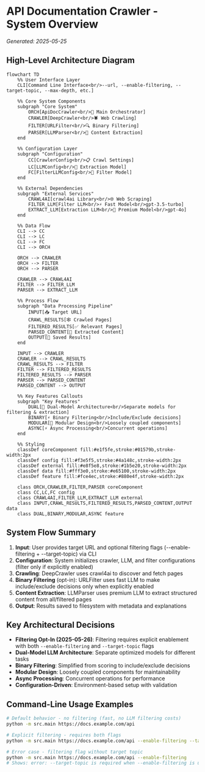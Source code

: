 # API Documentation Crawler - System Overview
*Generated: 2025-05-25*

## High-Level Architecture Diagram

```mermaid
flowchart TD
    %% User Interface Layer
    CLI[Command Line Interface<br/>--url, --enable-filtering, --target-topic, --max-depth, etc.]
    
    %% Core System Components
    subgraph "Core System"
        ORCH[ApiDocCrawler<br/>🎯 Main Orchestrator]
        CRAWLER[DeepCrawler<br/>🕷️ Web Crawling]
        FILTER[URLFilter<br/>🔍 Binary Filtering]
        PARSER[LLMParser<br/>📝 Content Extraction]
    end
    
    %% Configuration Layer
    subgraph "Configuration"
        CC[CrawlerConfig<br/>📋 Crawl Settings]
        LC[LLMConfig<br/>🤖 Extraction Model]
        FC[FilterLLMConfig<br/>🎯 Filter Model]
    end
    
    %% External Dependencies
    subgraph "External Services"
        CRAWL4AI[crawl4ai Library<br/>🌐 Web Scraping]
        FILTER_LLM[Filter LLM<br/>⚡ Fast Model<br/>gpt-3.5-turbo]
        EXTRACT_LLM[Extraction LLM<br/>🧠 Premium Model<br/>gpt-4o]
    end
    
    %% Data Flow
    CLI --> CC
    CLI --> LC
    CLI --> FC
    CLI --> ORCH
    
    ORCH --> CRAWLER
    ORCH --> FILTER
    ORCH --> PARSER
    
    CRAWLER --> CRAWL4AI
    FILTER --> FILTER_LLM
    PARSER --> EXTRACT_LLM
    
    %% Process Flow
    subgraph "Data Processing Pipeline"
        INPUT[📥 Target URL]
        CRAWL_RESULTS[🕸️ Crawled Pages]
        FILTERED_RESULTS[✅ Relevant Pages]
        PARSED_CONTENT[📄 Extracted Content]
        OUTPUT[💾 Saved Results]
    end
    
    INPUT --> CRAWLER
    CRAWLER --> CRAWL_RESULTS
    CRAWL_RESULTS --> FILTER
    FILTER --> FILTERED_RESULTS
    FILTERED_RESULTS --> PARSER
    PARSER --> PARSED_CONTENT
    PARSED_CONTENT --> OUTPUT
    
    %% Key Features Callouts
    subgraph "Key Features"
        DUAL[🔄 Dual-Model Architecture<br/>Separate models for filtering & extraction]
        BINARY[⚡ Binary Filtering<br/>Include/Exclude decisions]
        MODULAR[🧩 Modular Design<br/>Loosely coupled components]
        ASYNC[⚡ Async Processing<br/>Concurrent operations]
    end
    
    %% Styling
    classDef coreComponent fill:#e1f5fe,stroke:#01579b,stroke-width:2px
    classDef config fill:#f3e5f5,stroke:#4a148c,stroke-width:2px
    classDef external fill:#e8f5e8,stroke:#1b5e20,stroke-width:2px
    classDef data fill:#fff3e0,stroke:#e65100,stroke-width:2px
    classDef feature fill:#fce4ec,stroke:#880e4f,stroke-width:2px
    
    class ORCH,CRAWLER,FILTER,PARSER coreComponent
    class CC,LC,FC config
    class CRAWL4AI,FILTER_LLM,EXTRACT_LLM external
    class INPUT,CRAWL_RESULTS,FILTERED_RESULTS,PARSED_CONTENT,OUTPUT data
    class DUAL,BINARY,MODULAR,ASYNC feature
```

## System Flow Summary

1. **Input**: User provides target URL and optional filtering flags (--enable-filtering + --target-topic) via CLI
2. **Configuration**: System initializes crawler, LLM, and filter configurations (filter only if explicitly enabled)
3. **Crawling**: DeepCrawler uses crawl4ai to discover and fetch pages
4. **Binary Filtering** (opt-in): URLFilter uses fast LLM to make include/exclude decisions only when explicitly enabled
5. **Content Extraction**: LLMParser uses premium LLM to extract structured content from all/filtered pages
6. **Output**: Results saved to filesystem with metadata and explanations

## Key Architectural Decisions

- **Filtering Opt-In (2025-05-26)**: Filtering requires explicit enablement with both `--enable-filtering` and `--target-topic` flags
- **Dual-Model LLM Architecture**: Separate optimized models for different tasks
- **Binary Filtering**: Simplified from scoring to include/exclude decisions
- **Modular Design**: Loosely coupled components for maintainability
- **Async Processing**: Concurrent operations for performance
- **Configuration-Driven**: Environment-based setup with validation

## Command-Line Usage Examples

```bash
# Default behavior - no filtering (fast, no LLM filtering costs)
python -m src.main https://docs.example.com/api

# Explicit filtering - requires both flags
python -m src.main https://docs.example.com/api --enable-filtering --target-topic "Python SDK documentation"

# Error case - filtering flag without target topic
python -m src.main https://docs.example.com/api --enable-filtering
# Shows: error: --target-topic is required when --enable-filtering is used
```